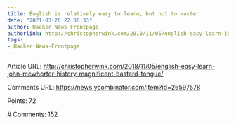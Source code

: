 ```yaml
---
title: English is relatively easy to learn, but not to master
date: "2021-03-26 22:08:33"
author: Hacker News Frontpage
authorlink: http://christopherwink.com/2018/11/05/english-easy-learn-john-mcwhorter-history-magnificent-bastard-tongue/
tags:
- Hacker-News-Frontpage
---
```


<p>Article URL: <a href="http://christopherwink.com/2018/11/05/english-easy-learn-john-mcwhorter-history-magnificent-bastard-tongue/">http://christopherwink.com/2018/11/05/english-easy-learn-john-mcwhorter-history-magnificent-bastard-tongue/</a></p>
<p>Comments URL: <a href="https://news.ycombinator.com/item?id=26597578">https://news.ycombinator.com/item?id=26597578</a></p>
<p>Points: 72</p>
<p># Comments: 152</p>
